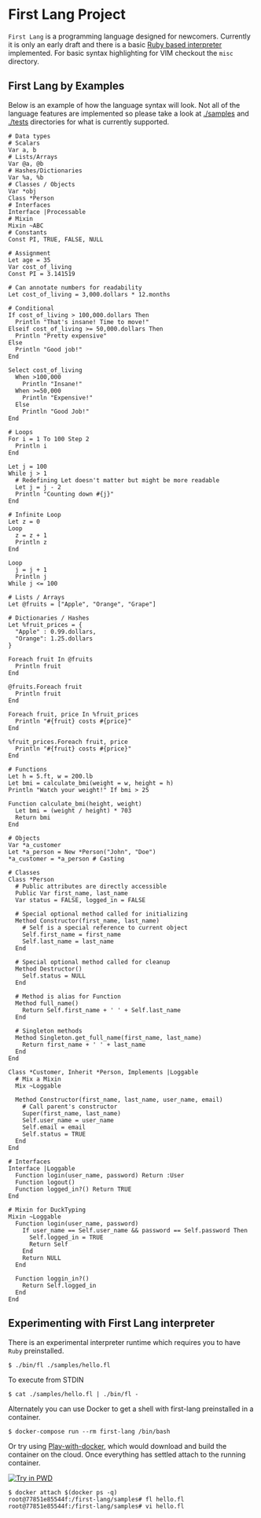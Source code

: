 # First Lang Project

`First Lang` is a programming language designed for newcomers. Currently it is only an early draft and there is a basic [Ruby based interpreter](./bin/fl) implemented. For basic syntax highlighting for VIM checkout the `misc` directory.

## First Lang by Examples

Below is an example of how the language syntax will look. Not all of the language features are implemented so please take a look at [./samples](./samples) and [./tests](./tests) directories for what is currently supported.

```
# Data types
# Scalars
Var a, b
# Lists/Arrays
Var @a, @b
# Hashes/Dictionaries
Var %a, %b
# Classes / Objects
Var *obj
Class *Person
# Interfaces
Interface |Processable
# Mixin
Mixin ~ABC
# Constants
Const PI, TRUE, FALSE, NULL

# Assignment
Let age = 35
Var cost_of_living
Const PI = 3.141519

# Can annotate numbers for readability
Let cost_of_living = 3,000.dollars * 12.months

# Conditional
If cost_of_living > 100,000.dollars Then
  Println "That's insane! Time to move!"
Elseif cost_of_living >= 50,000.dollars Then
  Println "Pretty expensive"
Else
  Println "Good job!"
End

Select cost_of_living
  When >100,000
    Println "Insane!"
  When >=50,000
    Println "Expensive!"
  Else
    Println "Good Job!"
End

# Loops
For i = 1 To 100 Step 2
  Println i
End

Let j = 100
While j > 1
  # Redefining Let doesn't matter but might be more readable
  Let j = j - 2
  Println "Counting down #{j}"
End

# Infinite Loop
Let z = 0
Loop
  z = z + 1
  Println z
End

Loop
  j = j + 1
  Println j
While j <= 100

# Lists / Arrays
Let @fruits = ["Apple", "Orange", "Grape"]

# Dictionaries / Hashes
Let %fruit_prices = {
  "Apple" : 0.99.dollars,
  "Orange": 1.25.dollars
}

Foreach fruit In @fruits
  Println fruit
End

@fruits.Foreach fruit
  Println fruit
End

Foreach fruit, price In %fruit_prices
  Println "#{fruit} costs #{price}"
End

%fruit_prices.Foreach fruit, price
  Println "#{fruit} costs #{price}"
End

# Functions
Let h = 5.ft, w = 200.lb
Let bmi = calculate_bmi(weight = w, height = h)
Println "Watch your weight!" If bmi > 25

Function calculate_bmi(height, weight)
  Let bmi = (weight / height) * 703
  Return bmi
End

# Objects
Var *a_customer
Let *a_person = New *Person("John", "Doe")
*a_customer = *a_person # Casting

# Classes
Class *Person
  # Public attributes are directly accessible
  Public Var first_name, last_name
  Var status = FALSE, logged_in = FALSE

  # Special optional method called for initializing
  Method Constructor(first_name, last_name)
    # Self is a special reference to current object
    Self.first_name = first_name
    Self.last_name = last_name
  End

  # Special optional method called for cleanup
  Method Destructor()
    Self.status = NULL
  End

  # Method is alias for Function
  Method full_name()
    Return Self.first_name + ' ' + Self.last_name
  End

  # Singleton methods
  Method Singleton.get_full_name(first_name, last_name)
    Return first_name + ' ' + last_name
  End
End

Class *Customer, Inherit *Person, Implements |Loggable
  # Mix a Mixin
  Mix ~Loggable

  Method Constructor(first_name, last_name, user_name, email)
    # Call parent's constructor
    Super(first_name, last_name)
    Self.user_name = user_name
    Self.email = email
    Self.status = TRUE
  End
End

# Interfaces
Interface |Loggable
  Function login(user_name, password) Return :User
  Function logout()
  Function logged_in?() Return TRUE
End

# Mixin for DuckTyping
Mixin ~Loggable
  Function login(user_name, password)
    If user_name == Self.user_name && password == Self.password Then
      Self.logged_in = TRUE
      Return Self
    End
    Return NULL
  End

  Function loggin_in?()
    Return Self.logged_in
  End
End
```
## Experimenting with First Lang interpreter

There is an experimental interpreter runtime which requires you to have `Ruby` preinstalled.

```
$ ./bin/fl ./samples/hello.fl
```

To execute from STDIN

```
$ cat ./samples/hello.fl | ./bin/fl -
```

Alternately you can use Docker to get a shell with first-lang preinstalled in a container.

```
$ docker-compose run --rm first-lang /bin/bash
```

Or try using [Play-with-docker](https://labs.play-with-docker.com/?stack=https://raw.githubusercontent.com/geekaholic/first-lang/docker-support/docker-compose.yml), which would download and build the container on the cloud. Once everything has settled attach to the running container.

[![Try in PWD](https://raw.githubusercontent.com/play-with-docker/stacks/master/assets/images/button.png)](https://labs.play-with-docker.com/?stack=https://raw.githubusercontent.com/geekaholic/first-lang/docker-support/docker-compose.yml)

```
$ docker attach $(docker ps -q)
root@77851e85544f:/first-lang/samples# fl hello.fl
root@77851e85544f:/first-lang/samples# vi hello.fl
```

